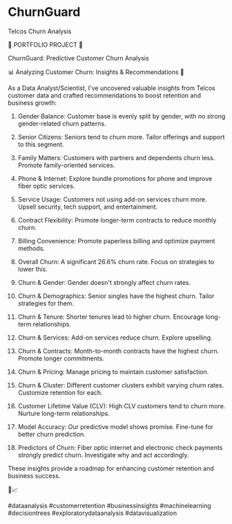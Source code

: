 # ChurnGuard
Telcos Churn Analysis

🌟 PORTFOLIO PROJECT 🌟

ChurnGuard: Predictive Customer Churn Analysis

📊 Analyzing Customer Churn: Insights & Recommendations 🚀

As a Data Analyst/Scientist, I've uncovered valuable insights from Telcos customer data and crafted recommendations to boost retention and business growth:

1. Gender Balance: Customer base is evenly split by gender, with no strong gender-related churn patterns.

2. Senior Citizens: Seniors tend to churn more. Tailor offerings and support to this segment.

3. Family Matters: Customers with partners and dependents churn less. Promote family-oriented services.

4. Phone & Internet: Explore bundle promotions for phone and improve fiber optic services.

5. Service Usage: Customers not using add-on services churn more. Upsell security, tech support, and entertainment.

6. Contract Flexibility: Promote longer-term contracts to reduce monthly churn.

7. Billing Convenience: Promote paperless billing and optimize payment methods.

8. Overall Churn: A significant 26.6% churn rate. Focus on strategies to lower this.

9. Churn & Gender: Gender doesn't strongly affect churn rates.

10. Churn & Demographics: Senior singles have the highest churn. Tailor strategies for them.

11. Churn & Tenure: Shorter tenures lead to higher churn. Encourage long-term relationships.

12. Churn & Services: Add-on services reduce churn. Explore upselling.

13. Churn & Contracts: Month-to-month contracts have the highest churn. Promote longer commitments.

14. Churn & Pricing: Manage pricing to maintain customer satisfaction.

15. Churn & Cluster: Different customer clusters exhibit varying churn rates. Customize retention for each.

16. Customer Lifetime Value (CLV): High CLV customers tend to churn more. Nurture long-term relationships.

17. Model Accuracy: Our predictive model shows promise. Fine-tune for better churn prediction.

18. Predictors of Churn: Fiber optic internet and electronic check payments strongly predict churn. Investigate why and act accordingly.

These insights provide a roadmap for enhancing customer retention and business success.

💼📈 

#dataanalysis  #customerretention  #businessinsights #machinelearning #decisiontrees #exploratorydataanalysis #datavisualization